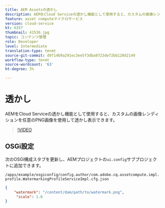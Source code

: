 ```yaml
---
title: AEM Assetsの透かし
description: AEMをCloud Serviceの透かし機能として使用すると、カスタムの画像レンディションを任意のPNG画像を使用して透かし表示できます。
feature: asset computeマイクロサービス
version: cloud-service
kt: 6357
thumbnail: 41536.jpg
topic: コンテンツ管理
role: Developer
level: Intermediate
translation-type: tm+mt
source-git-commit: d9714b9a291ec3ee5f3dba9723de72bb120d2149
workflow-type: tm+mt
source-wordcount: '63'
ht-degree: 3%

---
```



# 透かし

AEMをCloud Serviceの透かし機能として使用すると、カスタムの画像レンディションを任意のPNG画像を使用して透かし表示できます。

>[!VIDEO](https://video.tv.adobe.com/v/41536/?quality=12&learn=on)

## OSGi設定

次のOSGi構成スタブを更新し、AEMプロジェクトの`ui.config`サブプロジェクトに追加できます。

`/apps/example/osgiconfig/config.author/com.adobe.cq.assetcompute.impl.profile.WatermarkingProfileServiceImpl.cfg.json`

```json
{
    "watermark": "/content/dam/path/to/watermark.png",
     "scale": 1.0
}
```
